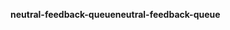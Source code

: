 <span data-ttu-id="9cabd-101">**neutral-feedback-queue**</span><span class="sxs-lookup"><span data-stu-id="9cabd-101">**neutral-feedback-queue**</span></span>